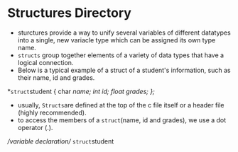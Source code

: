 # Structures Directory

- sturctures provide a way to unify several variables of different datatypes into a single, new variacle type which can be assigned its own type name.
- `structs` group together elements of a variety of data types that have a logical connection.
- Below is a typical example of a struct of a student's information, such as their name, id and grades.

*`struct`student {
  char *name;
  int id;
  float grades;
  };*
  
  - usually, `Structs`are defined at the top of the c file itself or a header file (highly recommended).
  - to access the members of a `struct`(name, id and grades), we use a dot operator (.).
  
  */*variable declaration*/*
  `struct`student
